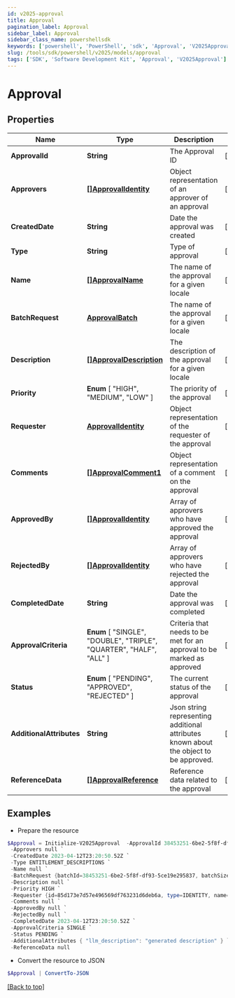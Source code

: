 ```yaml
---
id: v2025-approval
title: Approval
pagination_label: Approval
sidebar_label: Approval
sidebar_class_name: powershellsdk
keywords: ['powershell', 'PowerShell', 'sdk', 'Approval', 'V2025Approval'] 
slug: /tools/sdk/powershell/v2025/models/approval
tags: ['SDK', 'Software Development Kit', 'Approval', 'V2025Approval']
---
```



# Approval

## Properties

Name | Type | Description | Notes
------------ | ------------- | ------------- | -------------
**ApprovalId** | **String** | The Approval ID | [optional] 
**Approvers** | [**[]ApprovalIdentity**](approval-identity) | Object representation of an approver of an approval | [optional] 
**CreatedDate** | **String** | Date the approval was created | [optional] 
**Type** | **String** | Type of approval | [optional] 
**Name** | [**[]ApprovalName**](approval-name) | The name of the approval for a given locale | [optional] 
**BatchRequest** | [**ApprovalBatch**](approval-batch) | The name of the approval for a given locale | [optional] 
**Description** | [**[]ApprovalDescription**](approval-description) | The description of the approval for a given locale | [optional] 
**Priority** |  **Enum** [  "HIGH",    "MEDIUM",    "LOW" ] | The priority of the approval | [optional] 
**Requester** | [**ApprovalIdentity**](approval-identity) | Object representation of the requester of the approval | [optional] 
**Comments** | [**[]ApprovalComment1**](approval-comment1) | Object representation of a comment on the approval | [optional] 
**ApprovedBy** | [**[]ApprovalIdentity**](approval-identity) | Array of approvers who have approved the approval | [optional] 
**RejectedBy** | [**[]ApprovalIdentity**](approval-identity) | Array of approvers who have rejected the approval | [optional] 
**CompletedDate** | **String** | Date the approval was completed | [optional] 
**ApprovalCriteria** |  **Enum** [  "SINGLE",    "DOUBLE",    "TRIPLE",    "QUARTER",    "HALF",    "ALL" ] | Criteria that needs to be met for an approval to be marked as approved | [optional] 
**Status** |  **Enum** [  "PENDING",    "APPROVED",    "REJECTED" ] | The current status of the approval | [optional] 
**AdditionalAttributes** | **String** | Json string representing additional attributes known about the object to be approved. | [optional] 
**ReferenceData** | [**[]ApprovalReference**](approval-reference) | Reference data related to the approval | [optional] 

## Examples

- Prepare the resource
```powershell
$Approval = Initialize-V2025Approval  -ApprovalId 38453251-6be2-5f8f-df93-5ce19e295837 `
 -Approvers null `
 -CreatedDate 2023-04-12T23:20:50.52Z `
 -Type ENTITLEMENT_DESCRIPTIONS `
 -Name null `
 -BatchRequest {batchId=38453251-6be2-5f8f-df93-5ce19e295837, batchSize=100} `
 -Description null `
 -Priority HIGH `
 -Requester {id=85d173e7d57e496569df763231d6deb6a, type=IDENTITY, name=John Doe} `
 -Comments null `
 -ApprovedBy null `
 -RejectedBy null `
 -CompletedDate 2023-04-12T23:20:50.52Z `
 -ApprovalCriteria SINGLE `
 -Status PENDING `
 -AdditionalAttributes { "llm_description": "generated description" } `
 -ReferenceData null
```

- Convert the resource to JSON
```powershell
$Approval | ConvertTo-JSON
```


[[Back to top]](#) 

